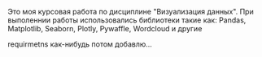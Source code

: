 Это моя курсовая работа по дисциплине "Визуализация данных". При выполеннии работы использовались библиотеки такие как: Pandas, Matplotlib, Seaborn, Plotly, Pywaffle, Wordcloud и другие

requirmetns как-нибудь потом добавлю...
